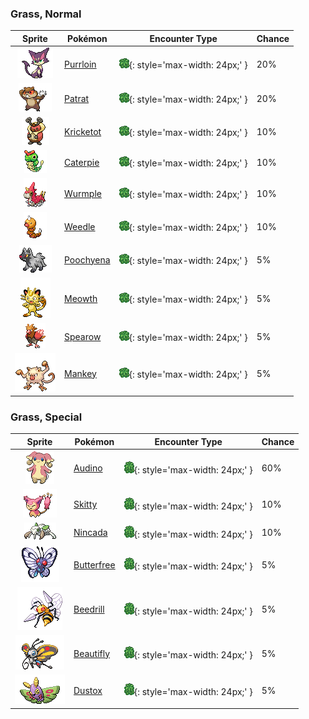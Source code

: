 

### Grass, Normal

| Sprite | Pokémon | Encounter Type | Chance |
| :---: | --- | :---: | --- |
| ![purrloin](https://raw.githubusercontent.com/PokeAPI/sprites/master/sprites/pokemon/versions/generation-v/black-white/animated/509.gif) | [Purrloin](../pokemon/purrloin.md/) | ![Grass, Normal](../assets/encounter_types/grass_normal.png){: style='max-width: 24px;' } | 20% |
| ![patrat](https://raw.githubusercontent.com/PokeAPI/sprites/master/sprites/pokemon/versions/generation-v/black-white/animated/504.gif) | [Patrat](../pokemon/patrat.md/) | ![Grass, Normal](../assets/encounter_types/grass_normal.png){: style='max-width: 24px;' } | 20% |
| ![kricketot](https://raw.githubusercontent.com/PokeAPI/sprites/master/sprites/pokemon/versions/generation-v/black-white/animated/401.gif) | [Kricketot](../pokemon/kricketot.md/) | ![Grass, Normal](../assets/encounter_types/grass_normal.png){: style='max-width: 24px;' } | 10% |
| ![caterpie](https://raw.githubusercontent.com/PokeAPI/sprites/master/sprites/pokemon/versions/generation-v/black-white/animated/10.gif) | [Caterpie](../pokemon/caterpie.md/) | ![Grass, Normal](../assets/encounter_types/grass_normal.png){: style='max-width: 24px;' } | 10% |
| ![wurmple](https://raw.githubusercontent.com/PokeAPI/sprites/master/sprites/pokemon/versions/generation-v/black-white/animated/265.gif) | [Wurmple](../pokemon/wurmple.md/) | ![Grass, Normal](../assets/encounter_types/grass_normal.png){: style='max-width: 24px;' } | 10% |
| ![weedle](https://raw.githubusercontent.com/PokeAPI/sprites/master/sprites/pokemon/versions/generation-v/black-white/animated/13.gif) | [Weedle](../pokemon/weedle.md/) | ![Grass, Normal](../assets/encounter_types/grass_normal.png){: style='max-width: 24px;' } | 10% |
| ![poochyena](https://raw.githubusercontent.com/PokeAPI/sprites/master/sprites/pokemon/versions/generation-v/black-white/animated/261.gif) | [Poochyena](../pokemon/poochyena.md/) | ![Grass, Normal](../assets/encounter_types/grass_normal.png){: style='max-width: 24px;' } | 5% |
| ![meowth](https://raw.githubusercontent.com/PokeAPI/sprites/master/sprites/pokemon/versions/generation-v/black-white/animated/52.gif) | [Meowth](../pokemon/meowth.md/) | ![Grass, Normal](../assets/encounter_types/grass_normal.png){: style='max-width: 24px;' } | 5% |
| ![spearow](https://raw.githubusercontent.com/PokeAPI/sprites/master/sprites/pokemon/versions/generation-v/black-white/animated/21.gif) | [Spearow](../pokemon/spearow.md/) | ![Grass, Normal](../assets/encounter_types/grass_normal.png){: style='max-width: 24px;' } | 5% |
| ![mankey](https://raw.githubusercontent.com/PokeAPI/sprites/master/sprites/pokemon/versions/generation-v/black-white/animated/56.gif) | [Mankey](../pokemon/mankey.md/) | ![Grass, Normal](../assets/encounter_types/grass_normal.png){: style='max-width: 24px;' } | 5%

### Grass, Special

| Sprite | Pokémon | Encounter Type | Chance |
| :---: | --- | :---: | --- |
| ![audino](https://raw.githubusercontent.com/PokeAPI/sprites/master/sprites/pokemon/versions/generation-v/black-white/animated/531.gif) | [Audino](../pokemon/audino.md/) | ![Grass, Special](../assets/encounter_types/grass_special.png){: style='max-width: 24px;' } | 60% |
| ![skitty](https://raw.githubusercontent.com/PokeAPI/sprites/master/sprites/pokemon/versions/generation-v/black-white/animated/300.gif) | [Skitty](../pokemon/skitty.md/) | ![Grass, Special](../assets/encounter_types/grass_special.png){: style='max-width: 24px;' } | 10% |
| ![nincada](https://raw.githubusercontent.com/PokeAPI/sprites/master/sprites/pokemon/versions/generation-v/black-white/animated/290.gif) | [Nincada](../pokemon/nincada.md/) | ![Grass, Special](../assets/encounter_types/grass_special.png){: style='max-width: 24px;' } | 10% |
| ![butterfree](https://raw.githubusercontent.com/PokeAPI/sprites/master/sprites/pokemon/versions/generation-v/black-white/animated/12.gif) | [Butterfree](../pokemon/butterfree.md/) | ![Grass, Special](../assets/encounter_types/grass_special.png){: style='max-width: 24px;' } | 5% |
| ![beedrill](https://raw.githubusercontent.com/PokeAPI/sprites/master/sprites/pokemon/versions/generation-v/black-white/animated/15.gif) | [Beedrill](../pokemon/beedrill.md/) | ![Grass, Special](../assets/encounter_types/grass_special.png){: style='max-width: 24px;' } | 5% |
| ![beautifly](https://raw.githubusercontent.com/PokeAPI/sprites/master/sprites/pokemon/versions/generation-v/black-white/animated/267.gif) | [Beautifly](../pokemon/beautifly.md/) | ![Grass, Special](../assets/encounter_types/grass_special.png){: style='max-width: 24px;' } | 5% |
| ![dustox](https://raw.githubusercontent.com/PokeAPI/sprites/master/sprites/pokemon/versions/generation-v/black-white/animated/269.gif) | [Dustox](../pokemon/dustox.md/) | ![Grass, Special](../assets/encounter_types/grass_special.png){: style='max-width: 24px;' } | 5% |
